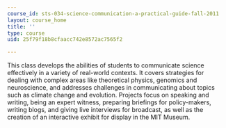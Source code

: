 ```yaml
---
course_id: sts-034-science-communication-a-practical-guide-fall-2011
layout: course_home
title: ''
type: course
uid: 25f79f18b8cfaacc742e8572ac7565f2

---
```

This class develops the abilities of students to communicate science effectively in a variety of real-world contexts. It covers strategies for dealing with complex areas like theoretical physics, genomics and neuroscience, and addresses challenges in communicating about topics such as climate change and evolution. Projects focus on speaking and writing, being an expert witness, preparing briefings for policy-makers, writing blogs, and giving live interviews for broadcast, as well as the creation of an interactive exhibit for display in the MIT Museum.
